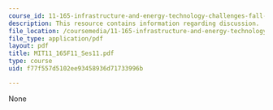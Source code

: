 ```yaml
---
course_id: 11-165-infrastructure-and-energy-technology-challenges-fall-2011
description: This resource contains information regarding discussion.
file_location: /coursemedia/11-165-infrastructure-and-energy-technology-challenges-fall-2011/f77f557d5102ee93458936d71733996b_MIT11_165F11_Ses11.pdf
file_type: application/pdf
layout: pdf
title: MIT11_165F11_Ses11.pdf
type: course
uid: f77f557d5102ee93458936d71733996b

---
```

None